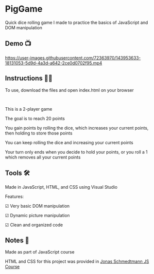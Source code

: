 # PigGame

Quick dice rolling game I made to practice the basics of JavaScript and DOM manipulation

<!-- Demo -->
## Demo 📺 ##

https://user-images.githubusercontent.com/72363970/143953633-18131053-5d9d-4a3d-a642-2ce0d0702f95.mp4

<!-- How to play -->
## Instructions 👨‍🏫 ##

To use, download the files and open index.html on your browser

<br>

This is a 2-player game

The goal is to reach 20 points

You gain points by rolling the dice, which increases your current points, then holding to store those points

You can keep rolling the dice and increasing your current points 

Your turn only ends when you decide to hold your points, or you roll a 1 which removes all your current points

<!-- Features -->
## Tools  🛠 ##

Made in JavaScript, HTML, and CSS using Visual Studio

Features:

☑ Very basic DOM manipulation

☑ Dynamic picture manipulation

☑ Clean and organized code

<!-- Creds -->
## Notes 📝 ##

Made as part of JavaScript course

HTML and CSS for this project was provided in <a href="https://www.udemy.com/course/the-complete-javascript-course/" target="_blank">Jonas Schmedtmann JS Course</a>
